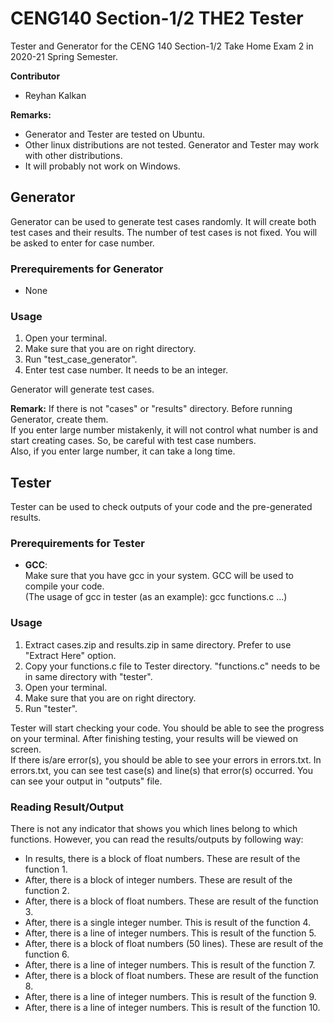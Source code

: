 # CENG140 Section-1/2 THE2 Tester

Tester and Generator for the CENG 140 Section-1/2 Take Home Exam 2 in 2020-21 Spring Semester.

**Contributor**
- Reyhan Kalkan 
  
**Remarks:** 
- Generator and Tester are tested on Ubuntu. 
- Other linux distributions are not tested. Generator and Tester may work with other distributions.
- It will probably not work on Windows.

## Generator

Generator can be used to generate test cases randomly. It will create both test cases and their results. The number of test cases is not fixed. You will be asked to enter for case number.

### Prerequirements for Generator
- None

### Usage
1. Open your terminal.
2. Make sure that you are on right directory.
3. Run "test_case_generator".
4. Enter test case number. It needs to be an integer.

Generator will generate test cases.  

**Remark:**
If there is not "cases" or "results" directory. Before running Generator, create them.  
If you enter large number mistakenly, it will not control what number is and start creating cases. So, be careful with test case numbers.  
Also, if you enter large number, it can take a long time.

## Tester

Tester can be used to check outputs of your code and the pre-generated results.

### Prerequirements for Tester
- **GCC**:  
	Make sure that you have gcc in your system. GCC will be used to compile your code.  
  (The usage of gcc in tester (as an example): gcc functions.c ...)

### Usage
1. Extract cases.zip and results.zip in same directory.
	Prefer to use "Extract Here" option.
2. Copy your functions.c file to Tester directory.
	"functions.c" needs to be in same directory with "tester".
3. Open your terminal.
4. Make sure that you are on right directory.
5. Run "tester".

Tester will start checking your code. You should be able to see the progress on your terminal. After finishing testing, your results will be viewed on screen.  
If there is/are error(s), you should be able to see your errors in errors.txt. In errors.txt, you can see test case(s) and line(s) that error(s) occurred. You can see your output in "outputs" file.

### Reading Result/Output
There is not any indicator that shows you which lines belong to which functions. However, you can read the results/outputs by following way:
- In results, there is a block of float numbers. These are result of the function 1.
- After, there is a block of integer numbers. These are result of the function 2.
- After, there is a block of float numbers. These are result of the function 3.
- After, there is a single integer number. This is result of the function 4.
- After, there is a line of integer numbers. This is result of the function 5.
- After, there is a block of float numbers (50 lines). These are result of the function 6.
- After, there is a line of integer numbers. This is result of the function 7.
- After, there is a block of float numbers. These are result of the function 8.
- After, there is a line of integer numbers. This is result of the function 9.
- After, there is a line of integer numbers. This is result of the function 10.